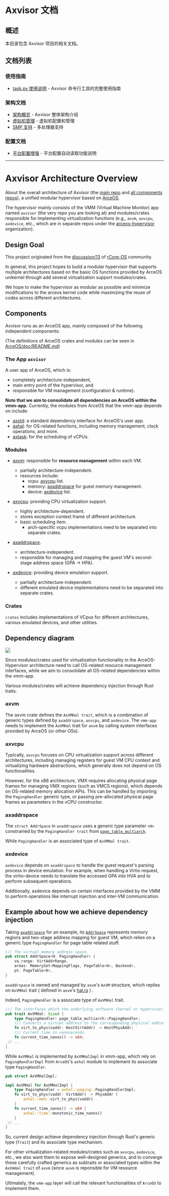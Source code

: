 # Axvisor 文档

## 概述

本目录包含 Axvisor 项目的相关文档。

## 文档列表

### 使用指南

- [task.py 使用说明](task.py-usage.md) - Axvisor 命令行工具的完整使用指南

### 架构文档

- [架构概览](#axvisor-architecture-overview) - Axvisor 整体架构介绍
- [虚拟机管理](GuestVMs.md) - 虚拟机配置和管理
- [SMP 支持](SMP.md) - 多处理器支持

### 配置文档

- [平台配置增强](../PLATFORM_CONFIG_ENHANCEMENT.md) - 平台配置自动读取功能说明

---

# Axvisor Architecture Overview

About the overall architecture of Axvisor (the [main repo](https://github.com/arceos-hypervisor/axvisor) and [all components repos](https://github.com/arceos-hypervisor/)),
a unified modular hypervisor based on [ArceOS](https://github.com/arceos-org/arceos).

The hypervisor mainly consists of the VMM (Virtual Machine Monitor) app named `axvisor` (the very repo you are looking at) and modules/crates responsible for implementing virtualization functions (e.g., `axvm`, `axvcpu`, `axdevice`, etc., which are in separate repos under the [arceos-hypervisor](https://github.com/arceos-hypervisor/) organization).

## Design Goal

This project originated from the [discussion/13](https://github.com/orgs/rcore-os/discussions/13) of [rCore-OS](https://github.com/rcore-os) community.

In general, this project hopes to build a modular hypervisor that supports multiple architectures based on the basic OS functions provided by ArceOS unikernel through add several virtualization support modules/crates.

We hope to make the hypervisor as modular as possible and minimize modifications to the arceos kernel code while maximizing the reuse of codes across different architectures.

## Components

Axvisor runs as an ArceOS app, mainly composed of the following independent components:

(The definitions of ArceOS crates and modules can be seen in [ArceOS/doc/README.md](https://github.com/arceos-org/arceos/blob/main/doc/README.md))

### The App `axvisor`

A user app of ArceOS, which is:
- completely architecture-independent,
- main entry point of the hypervisor, and
- responsible for VM management (configuration & runtime).

**Note that we aim to consolidate all dependencies on ArceOS within the vmm-app.** Currently, the modules from ArceOS that the vmm-app depends on include:
- [axstd](https://github.com/arceos-hypervisor/arceos/tree/vmm/ulib/axstd): a standard dependency interface for ArceOS's user app.
- [axhal](https://github.com/arceos-hypervisor/arceos/tree/vmm/modules/axhal): for OS-related functions, including memory management, clock operations, and more.
- [axtask](https://github.com/arceos-org/arceos/tree/monolithic/modules/axtask): for the scheduling of vCPUs.

### Modules

- [axvm](https://github.com/arceos-hypervisor/axvm): responsible for **resource management** within each VM.
  - partially architecture-independent.
  - resources include:
    - vcpu: [axvcpu](https://github.com/arceos-hypervisor/axvcpu) list.
    - memory: [axaddrspace](https://github.com/arceos-hypervisor/axaddrspace) for guest memory management.
    - device: [axdevice](https://github.com/arceos-hypervisor/axdevice) list.

- [axvcpu](https://github.com/arceos-hypervisor/axvcpu): providing CPU virtualization support.
  - highly architecture-dependent.
  - stores exception context frame of different architecture.
  - basic scheduling item.
 	- arch-specific vcpu implementations need to be separated into separate crates.

- [axaddrspace](https://github.com/arceos-hypervisor/axaddrspace).
 	- architecture-independent.
 	- responsible for managing and mapping the guest VM's second-stage address space (GPA -> HPA).

- [axdevice](https://github.com/arceos-hypervisor/axdevice): providing device emulation support.
  - partially architecture-independent.
  - different emulated device implementations need to be separated into separate crates.

### Crates

`crates` includes implementations of VCpus for different architectures, various emulated devices, and other utilities.

## Dependency diagram

![](figures/arceos-hv-architecture.svg)

Since modules/crates used for virtualization functionality in the ArceOS-Hypervisor architecture need to call OS-related resource management interfaces, while we aim to consolidate all OS-related dependencies within the vmm-app.

Various modules/crates will achieve dependency injection through Rust traits.

### axvm

The axvm crate defines the `AxVMHal trait`, which is a combination of generic types defined by `axaddrspace`, `axvcpu`, and `axdevice`. The `vmm-app` needs to implement the `AxVMHal` trait for `axvm` by calling system interfaces provided by ArceOS (or other OSs).

### axvcpu

Typically, `axvcpu` focuses on CPU virtualization support across different architectures, including managing registers for guest VM CPU context and virtualizing hardware abstractions, which generally does not depend on OS functionalities.

However, for the x86 architecture, VMX requires allocating physical page frames for managing VMX regions (such as VMCS regions), which depends on OS-related memory allocation APIs.
This can be handled by importing the `PagingHandler` generic type, or passing pre-allocated physical page frames as parameters in the vCPU constructor.

### axaddrspace

The `struct AddrSpace` in `axaddrspace` uses a generic type parameter `<H>` constrained by the `PagingHandler trait` from [`page_table_multiarch`](https://crates.io/crates/page_table_multiarch).

While `PagingHandler` is an associated type of `AxVMHal trait`.

### axdevice

`axdevice` depends on `axaddrspace` to handle the guest request's parsing process in device emulation.
For example, when handling a Virtio request, the virtio-device needs to translate the accessed GPA into HVA and to perform subsequent operations.

Additionally, axdevice depends on certain interfaces provided by the VMM to perform operations like interrupt injection and inter-VM communication.

## Example about how we achieve dependency injection

Taking [`axaddrspace`](https://github.com/arceos-hypervisor/axaddrspace) for an example, its [`AddrSpace`](https://github.com/arceos-hypervisor/axaddrspace/blob/d377e5aa4eb06afa50a3a901ec3239559be1eb51/src/address_space.rs#L16C12-L16C21) represents memory regions and two-stage address mapping for guest VM, which relies on a generic type `PagingHandler` for page table related stuff.

```Rust
/// The virtual memory address space.
pub struct AddrSpace<H: PagingHandler> {
    va_range: VirtAddrRange,
    areas: MemorySet<MappingFlags, PageTable<H>, Backend>,
    pt: PageTable<H>,
}
```

`axaddrspace` is owned and managed by `axvm`'s `AxVM` structure, which replies on `AxVMHal` trait ( defined in `axvm`'s [hal.rs](https://github.com/arceos-hypervisor/axvm/blob/master/src/hal.rs) ) .

Indeed, `PagingHandler` is a associate type of `AxVMHal` trait.

```Rust
/// The interfaces which the underlying software (kernel or hypervisor) must implement.
pub trait AxVMHal: Sized {
    type PagingHandler: page_table_multiarch::PagingHandler;
    /// Converts a virtual address to the corresponding physical address.
    fn virt_to_phys(vaddr: HostVirtAddr) -> HostPhysAddr;
    /// Current time in nanoseconds.
    fn current_time_nanos() -> u64;
 // ...
}
```

While `AxVMHal` is implemented by `AxVMHalImpl` in vmm-app, which rely on `PagingHandlerImpl` from `ArceOS`'s `axhal` module to implement its associate type `PagingHandler`.

```Rust
pub struct AxVMHalImpl;

impl AxVMHal for AxVMHalImpl {
    type PagingHandler = axhal::paging::PagingHandlerImpl;
    fn virt_to_phys(vaddr: VirtAddr) -> PhysAddr {
        axhal::mem::virt_to_phys(vaddr)
    }
    fn current_time_nanos() -> u64 {
        axhal::time::monotonic_time_nanos()
    }
 // ...
}
```

So, current design achieve dependency injection through Rust's generic type (`Trait`) and its associate type mechanism.

For other virtualization-related modules/crates such as `axvcpu`, `axdevice`, etc.,
we also want them to expose well-designed generics, and to converge these carefully crafted generics as subtraits or associated types within the `AxVmHal trait` of `axvm` (since `axvm` is reponsible for VM resource management).

Ultimately, the `vmm-app` layer will call the relevant functionalities of `ArceOS` to implement them.
